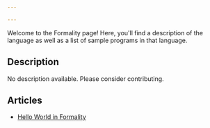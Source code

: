 ```yaml
---

---
```


Welcome to the Formality page! Here, you'll find a description of the language as well as a list of sample programs in that language.

## Description

No description available. Please consider contributing.

## Articles

- [Hello World in Formality](https://sampleprograms.io/projects/hello-world/formality)
